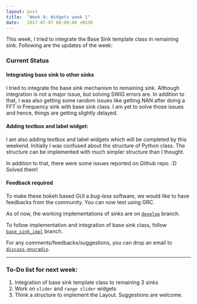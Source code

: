 ```yaml
---
layout: post
title:  "Week 8: Widgets week 1"
date:   2017-07-07 00:00:00 +0530
---
```


This week, I tried to integrate the Base Sink template class in remaining sink. Following are the updates of the week:

### Current Status
#### Integrating base sink to other sinks
I tried to integrate the base sink mechanism to remaining sink. Although integration is not a major issue, but solving SWIG errors are. In addition to that, I was also getting some random issues like getting NAN after doing a FFT in Frequency sink with base sink class. I am yet to solve those issues and hence, things are getting slightly delayed.

#### Adding textbox and label widget:
I am also adding textbox and label widgets which will be completed by this weekend. Initially I was confused about the structure of Python class. The structure can be implemented with much simpler structure than I thought.

In addition to that, there were some issues reported on Github repo. :D <br>
Solved them!

#### Feedback required
To make these bokeh based GUI a _bug-less_ software, we would like to have feedbacks from the community. You can now test using GRC.

As of now, the working implementations of sinks are on [`develop`][develop_branch] branch.

To follow implementation and integration of base sink class, follow [`base_sink_impl`][base_sink_impl] branch.

For any comments/feedbacks/suggestions, you can drop an email to [`discuss-gnuradio`][discussion_forum].

-------------------------
### To-Do list for next week:
1. Integration of base sink template class to remaining 3 sinks
2. Work on `slider` and `range slider` widgets
3. Think a structure to implement the Layout. Suggestions are welcome.

[previous_post]: /GSoC2017/2017/06/16/TimeSink4.html
[develop_branch]: https://github.com/kartikp1995/gr-bokehgui/tree/develop/
[base_sink_impl]: https://github.com/kartikp1995/gr-bokehgui/tree/base_sink_impl/
[discussion_forum]: mailto:discuss-gnuradio@gnu.org
